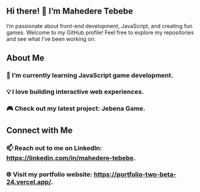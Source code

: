 ## Hi there! 👋 I’m Mahedere Tebebe
I’m passionate about front-end development, JavaScript, and creating fun games. Welcome to my GitHub profile! Feel free to explore my repositories and see what I’ve been working on.

## About Me
### 🌱 I’m currently learning JavaScript game development.
### 💡 I love building interactive web experiences.
### 🎮 Check out my latest project: Jebena Game.

## Connect with Me
### 📫 Reach out to me on LinkedIn: https://linkedin.com/in/mahedere-tebebe.
### 🌐 Visit my portfolio website: https://portfolio-two-beta-24.vercel.app/.
